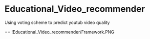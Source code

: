 # Educational_Video_recommender
Using voting scheme to predict youtub video quality

==
!Educational_Video_recommender/Framework.PNG
